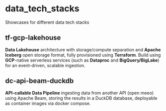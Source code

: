 # data_tech_stacks
Showcases for different data tech stacks

## tf-gcp-lakehouse
**Data Lakehouse** architecture with storage/compute separation and **Apache Iceberg** open storage format, fully provisioned using **Terraform**. Build using **GCP**-native serverless services (such as **Dataproc** and **BigQuery/BigLake**) for an event-driven, scalable ingestion.

## dc-api-beam-duckdb
**API-callable Data Pipeline** ingesting data from another API (open meeo) using Apache Beam, storing the results in a DuckDB database, deployable as container images via docker compose.

